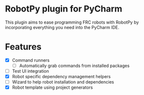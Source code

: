 # RobotPy plugin for PyCharm

This plugin aims to ease programming FRC robots with RobotPy by incorporating
everything you need into the PyCharm IDE.

# Features

- [x] Command runners
    - [ ] Automatically grab commands from installed packages
- [ ] Test UI integration
- [x] Robot specific dependency management helpers
- [ ] Wizard to help robot installation and dependencies
- [x] Robot template using project generators